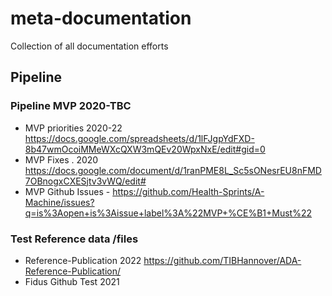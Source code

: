 # meta-documentation
Collection of all documentation efforts

## Pipeline

### Pipeline MVP 2020-TBC

 - MVP priorities 2020-22 https://docs.google.com/spreadsheets/d/1lFJgpYdFXD-8b47wmOcoiMMeWXcQXW3mQEv20WpxNxE/edit#gid=0
 - MVP Fixes . 2020 https://docs.google.com/document/d/1ranPME8L_Sc5sONesrEU8nFMD7OBnogxCXESjtv3vWQ/edit#
 - MVP Github Issues - https://github.com/Health-Sprints/A-Machine/issues?q=is%3Aopen+is%3Aissue+label%3A%22MVP+%CE%B1+Must%22

### Test Reference data /files

 - Reference-Publication 2022 https://github.com/TIBHannover/ADA-Reference-Publication/
 - Fidus Github Test 2021 
